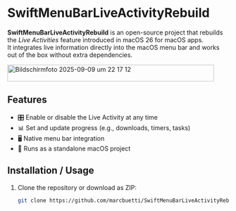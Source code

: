 # SwiftMenuBarLiveActivityRebuild

**SwiftMenuBarLiveActivityRebuild** is an open-source project that rebuilds the *Live Activities* feature introduced in macOS 26 for macOS apps.  
It integrates live information directly into the macOS menu bar and works out of the box without extra dependencies.

<img width="469" height="38" alt="Bildschirmfoto 2025-09-09 um 22 17 12" src="https://github.com/user-attachments/assets/d416c489-e783-4ca0-969f-f62b3080fd58" />

## Features

- 🎛️ Enable or disable the Live Activity at any time  
- 📊 Set and update progress (e.g., downloads, timers, tasks)  
- 🖥️ Native menu bar integration  
- 🚀 Runs as a standalone macOS project  

## Installation / Usage

1. Clone the repository or download as ZIP:  
   ```bash
   git clone https://github.com/marcbuetti/SwiftMenuBarLiveActivityRebuild.git
